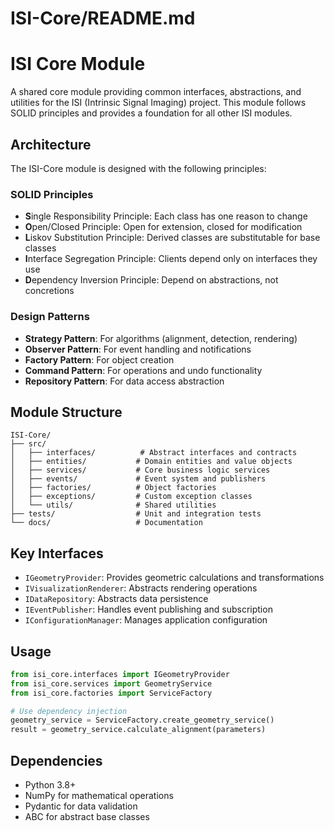 # ISI-Core/README.md

# ISI Core Module

A shared core module providing common interfaces, abstractions, and utilities for the ISI (Intrinsic Signal Imaging) project. This module follows SOLID principles and provides a foundation for all other ISI modules.

## Architecture

The ISI-Core module is designed with the following principles:

### SOLID Principles

- **S**ingle Responsibility Principle: Each class has one reason to change
- **O**pen/Closed Principle: Open for extension, closed for modification
- **L**iskov Substitution Principle: Derived classes are substitutable for base classes
- **I**nterface Segregation Principle: Clients depend only on interfaces they use
- **D**ependency Inversion Principle: Depend on abstractions, not concretions

### Design Patterns

- **Strategy Pattern**: For algorithms (alignment, detection, rendering)
- **Observer Pattern**: For event handling and notifications
- **Factory Pattern**: For object creation
- **Command Pattern**: For operations and undo functionality
- **Repository Pattern**: For data access abstraction

## Module Structure

```
ISI-Core/
├── src/
│   ├── interfaces/          # Abstract interfaces and contracts
│   ├── entities/           # Domain entities and value objects
│   ├── services/           # Core business logic services
│   ├── events/             # Event system and publishers
│   ├── factories/          # Object factories
│   ├── exceptions/         # Custom exception classes
│   └── utils/              # Shared utilities
├── tests/                  # Unit and integration tests
└── docs/                   # Documentation
```

## Key Interfaces

- `IGeometryProvider`: Provides geometric calculations and transformations
- `IVisualizationRenderer`: Abstracts rendering operations
- `IDataRepository`: Abstracts data persistence
- `IEventPublisher`: Handles event publishing and subscription
- `IConfigurationManager`: Manages application configuration

## Usage

```python
from isi_core.interfaces import IGeometryProvider
from isi_core.services import GeometryService
from isi_core.factories import ServiceFactory

# Use dependency injection
geometry_service = ServiceFactory.create_geometry_service()
result = geometry_service.calculate_alignment(parameters)
```

## Dependencies

- Python 3.8+
- NumPy for mathematical operations
- Pydantic for data validation
- ABC for abstract base classes
